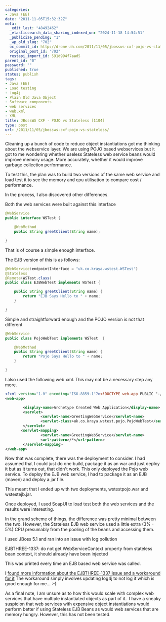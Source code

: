 ```yaml
---
categories:
- Java (EE)
date: "2011-11-05T15:32:32Z"
meta:
  _edit_last: "48492462"
  _elasticsearch_data_sharing_indexed_on: "2024-11-18 14:54:51"
  _publicize_pending: "1"
  _wp_old_slug: "702"
  oc_commit_id: http://drone-ah.com/2011/11/05/jbossws-cxf-pojo-vs-stateless/1320507155
  original_post_id: "702"
  restapi_import_id: 591d994f7aad5
parent_id: "0"
password: ""
published: true
status: publish
tags:
- Java (EE)
- Load testing
- Log4j
- Plain Old Java Object
- Software components
- web services
- web.xml
- XML
title: JBossWS CXF - POJO vs Stateless [1104]
type: post
url: /2011/11/05/jbossws-cxf-pojo-vs-stateless/
---
```


Cleaning up a bunch of code to reduce object instantiations got me thinking
about the webservice layer. We are using POJO based webservices but it got to me
wondering whether useless Stateless web service beans would improve memory
usage. More accurately, whether it would improve garbage collection performance.

To test this, the plan was to build two versions of the same web service and
load test it to see the memory and cpu utilisation to compare cost /
performance.

In the process, I also discovered other differences.

<!--more-->

Both the web services were built against this interface

```java
@WebService
public interface WSTest {

    @WebMethod
    public String greetClient(String name);

}
```

That is of course a simple enough interface.

The EJB version of this is as follows:

```java
@WebService(endpointInterface = "uk.co.kraya.wstest.WSTest")
@Stateless
@Remote(WSTest.class)
public class EJBWebTest implements WSTest {

    public String greetClient(String name) {
        return "EJB Says Hello to " + name;
    }

}
```

Simple and straightforward enough and the POJO version is not that different

```java
@WebService
public class PojoWebTest implements WSTest  {

    @WebMethod
    public String greetClient(String name) {
        return "Pojo Says Hello to " + name;
    }

}
```

I also used the following web.xml. This may not be a necessary step any more.

```xml
<?xml version="1.0" encoding="ISO-8859-1"?><!DOCTYPE web-app PUBLIC "-//Sun Microsystems, Inc.//DTD Web Application 2.2//EN" "http://java.sun.com/j2ee/dtds/web-app_2_2.dtd">
<web-app>

        <display-name>Archetype Created Web Application</display-name>
        <servlet>
                <servlet-name>GreetingWebService</servlet-name>
                <servlet-class>uk.co.kraya.wstest.pojo.PojoWebTest</servlet-class>
        </servlet>
       <servlet-mapping>
                <servlet-name>GreetingWebService</servlet-name>
                <url-pattern>/*</url-pattern>
        </servlet-mapping>
</web-app>
```

Now that was complete, there was the deployment to consider. I had assumed that
I could just do one build, package it as an war and just deploy it but as it
turns out, that didn't work. This only deployed the Pojo web service. To deploy
the EJB web service, I had to package it as an EJB (maven) and deploy a jar
file.

This meant that I ended up with two deployments, wstestpojo.war and
wstestejb.jar.

Once deployed, I used SoapUI to load test both the web services and the results
were interesting.

In the grand scheme of things, the difference was pretty minimal between the
two. However, the Stateless EJB web service used a little extra (3% - 5%) CPU
presumably from the pooling of the beans and accessing them.

I used JBoss 5.1 and ran into an issue with log pollution

EJBTHREE-1337: do not get WebServiceContext property from stateless bean
context, it should already have been injected

This was printed every time an EJB based web service was called.

I
[found more information about the EJBTHREE-1337 issue and a workaround for it](http://idevone.wordpress.com/2009/09/14/howto-suppress-ejbthree-1337-warning/ "HOWTO: Suppress EJBTHREE-1337 warning")
The workaround simply involves updating log4j to not log it which is good enough
for me... :-)

As a final note, I am unsure as to how this would scale with complex web
services that have multiple instantiated objects as part of it.  I have a sneaky
suspicion that web services with expensive object instantiations would perform
better if using Stateless EJB Beans as would web services that are memory
hungry. However, this has not been tested.
